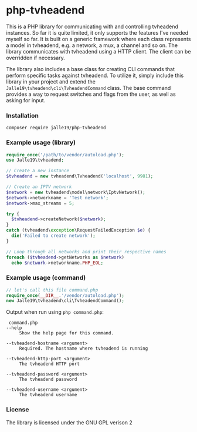 php-tvheadend
=============

This is a PHP library for communicating with and controlling tvheadend instances. So far it is quite limited, it only 
supports the features I've needed myself so far. It is built on a generic framework where each class represents a 
model in tvheadend, e.g. a network, a mux, a channel and so on. The library communicates with tvheadend using a 
HTTP client. The client can be overridden if necessary.

The library also includes a base class for creating CLI commands that perform specific tasks against tvheadend. 
To utilize it, simply include this library in your project and extend the `Jalle19\tvheadend\cli\TvheadendCommand` 
class. The base command provides a way to request switches and flags from the user, as well as asking for input.

### Installation

```
composer require jalle19/php-tvheadend
```

### Example usage (library)

```php
require_once('/path/to/vendor/autoload.php');
use Jalle19\tvheadend;

// Create a new instance
$tvheadend = new tvheadend\Tvheadend('localhost', 9981);

// Create an IPTV network
$network = new tvheadend\model\network\IptvNetwork();
$network->networkname = 'Test network';
$network->max_streams = 5;

try {
  $tvheadend->createNetwork($network);
}
catch (tvheadend\exception\RequestFailedException $e) {
  die('Failed to create network');
}

// Loop through all networks and print their respective names
foreach ($tvheadend->getNetworks as $network)
  echo $network->networkname.PHP_EOL;
```

### Example usage (command)

```php
// let's call this file command.php
require_once(__DIR__.'/vendor/autoload.php');
new Jalle19\tvheadend\cli\TvheadendCommand();
```

Output when run using `php command.php`:

```
 command.php                                                                                                                 
--help
     Show the help page for this command.

--tvheadend-hostname <argument>
     Required. The hostname where tvheadend is running

--tvheadend-http-port <argument>
     The tvheadend HTTP port

--tvheadend-password <argument>
     The tvheadend password

--tvheadend-username <argument>
     The tvheadend username
```

### License
The library is licensed under the GNU GPL verison 2
